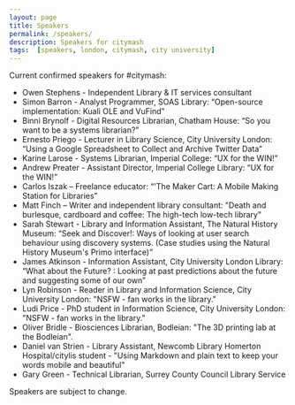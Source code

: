 ```yaml
---
layout: page
title: Speakers
permalink: /speakers/
description: Speakers for citymash
tags:  [speakers, london, citymash, city university]
---
```


Current confirmed speakers for \#citymash:

* Owen Stephens - Independent Library & IT services consultant
* Simon Barron - Analyst Programmer, SOAS Library: “Open-source implementation: Kuali OLE and VuFind”
* Binni Brynolf - Digital Resources Librarian, Chatham House: “So you want to be a systems librarian?”
* Ernesto Priego - Lecturer in Library Science, City University London: “Using a Google Spreadsheet to Collect and Archive Twitter Data”
* Karine Larose - Systems Librarian, Imperial College: “UX for the WIN!”
* Andrew Preater - Assistant Director, Imperial College Library: “UX for the WIN!”
* Carlos Iszak – Freelance educator: “'The Maker Cart: A Mobile Making Station for Libraries”
* Matt Finch – Writer and independent library consultant: "Death and burlesque, cardboard and coffee: The high-tech low-tech library"
* Sarah Stewart - Library and Information Assistant, The Natural History Museum: “Seek and Discover!: Ways of looking at user search behaviour using discovery systems. (Case studies using the Natural History Museum's Primo interface)”
* James Atkinson - Information Assistant, City University London Library: “What about the Future? : Looking at past predictions about the future and suggesting some of our own”
* Lyn Robinson - Reader in Library and Information Science, City University London: "NSFW - fan works in the library."
* Ludi Price - PhD student in Information Science, City University London: "NSFW - fan works in the library."
* Oliver Bridle - Biosciences Librarian, Bodleian: "The 3D printing lab at the Bodleian".
* Daniel van Strien - Library Assistant, Newcomb Library Homerton Hospital/citylis student - "Using Markdown and plain text to keep your words mobile and beautiful"
* Gary Green - Technical Librarian, Surrey County Council Library Service

Speakers are subject to change.
